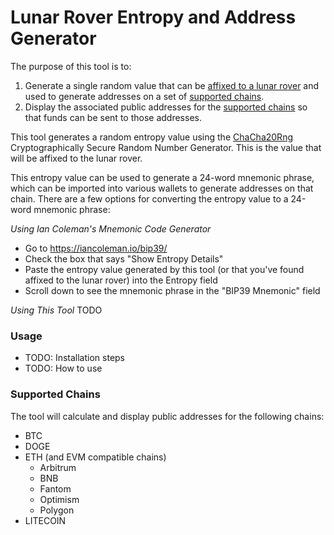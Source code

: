 # Lunar Rover Entropy and Address Generator

The purpose of this tool is to:
 1. Generate a single random value that can be [affixed to a lunar rover](https://www.hiro.so/blog/launching-a-bitcoin-treasure-hunt-on-the-moon) and used to generate addresses on a set of [supported chains](#supported-chains).
 2. Display the associated public addresses for the [supported chains](#supported-chains) so that funds can be sent to those addresses.

This tool generates a random entropy value using the [ChaCha20Rng](https://rust-random.github.io/rand/rand_chacha/struct.ChaCha20Rng) Cryptographically Secure Random Number Generator. This is the value that will be affixed to the lunar rover.

This entropy value can be used to generate a 24-word mnemonic phrase, which can be imported into various wallets to generate addresses on that chain. There are a few options for converting the entropy value to a 24-word mnemonic phrase:

*Using Ian Coleman's Mnemonic Code Generator*
 - Go to https://iancoleman.io/bip39/
 - Check the box that says "Show Entropy Details"
 - Paste the entropy value generated by this tool (or that you've found affixed to the lunar rover) into the Entropy field
 - Scroll down to see the mnemonic phrase in the "BIP39 Mnemonic" field

*Using This Tool*
TODO

### Usage
 - TODO: Installation steps 
 - TODO: How to use

### Supported Chains
The tool will calculate and display public addresses for the following chains:
 - BTC
 - DOGE
 - ETH (and EVM compatible chains)
    - Arbitrum
    - BNB
    - Fantom
    - Optimism
    - Polygon
 - LITECOIN